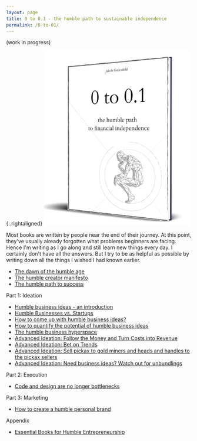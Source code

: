 ```yaml
---
layout: page
title: 0 to 0.1 - the humble path to sustainable independence
permalink: /0-to-01/
---
```


(work in progress)

{:.rightaligned}
![](/images/0to012.png)

Most books are written by people near the end of their journey. At this point, they've usually already forgotten what problems beginners are facing. Hence I'm writing as I go along and still learn new things every day. I certainly don't have all the answers. But I try to be as helpful as possible by writing down all the things I wished I had known earlier. 


- [The dawn of the humble age](/dawn)
- [The humble creator manifesto](/manifesto)
- [The humble path to success](/humble-strategy)

Part 1: Ideation

- [Humble business ideas - an introduction](/humble_introduction)
- [Humble Businesses vs. Startups](/humble_vs_startups)
- [How to come up with humble business ideas?](/ideation)
- [How to quantify the potential of humble business ideas](/quantify)
- [The humble business hyperspace](/hyperspace)
- [Advanced Ideation: Follow the Money and Turn Costs into Revenue](/follow-money)
- [Advanced Ideation: Bet on Trends](/trends)
- [Advanced Ideation: Sell pickax to gold miners and heads and handles to the pickax sellers](/pickax)
- [Advanced Ideation: Need business ideas? Watch out for unbundlings](/unbundlings)

Part 2: Execution

- [Code and design are no longer bottlenecks](/bottlenecks)

Part 3: Marketing

- [How to create a humble personal brand](/personal-brand)

Appendix

- [Essential Books for Humble Entrepreneurship](/humble-books)
